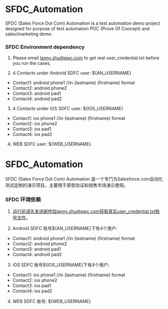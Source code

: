 # SFDC_Automation

SFDC (Sales Force Dot Com) Automation is a test automation demo project designed for purpose of test automation POC (Prove Of Concept) and sales/marketing demo.

### SFDC Environment dependency

1. Please email lanny.zhu@pwc.com to get real user_credential.txt before you run the cases.

2. 4 Contacts under Android SDFC user: ${AN_USERNAME}<br />
  - Contact1: android phone1 //in (lastname) (firstname) format<br />
  - Contact2: android phone2<br />
  - Contact3: android pad1<br />
  - Contact4: android pad2<br />

3. 4 Contacts under iOS SDFC user: ${IOS_USERNAME} <br />
  - Contact1: ios phone1 //in (lastname) (firstname) format<br />
  - Contact2: ios phone2<br />
  - Contact3: ios pad1<br />
  - Contact4: ios pad2<br />

4. WEB SDFC user: ${WEB_USERNAME}


# SFDC_Automation

SFDC (Sales Force Dot Com) Automation 是一个专门为Salesforce.com自动化测试定制的演示项目，主要用于原型验证和销售市场演示使用。

### SFDC 环境依赖

1. 运行前请先发送邮件给lanny.zhu@pwc.com获取真实user_credential.txt账号文件。

2. Android SDFC 账号${AN_USERNAME}下有4个用户: <br />
  - Contact1: android phone1 //in (lastname) (firstname) format<br />
  - Contact2: android phone2<br />
  - Contact3: android pad1<br />
  - Contact4: android pad2<br />

3. iOS SDFC 账号${IOS_USERNAME}下有4个用户: <br />
  - Contact1: ios phone1 //in (lastname) (firstname) format<br />
  - Contact2: ios phone2<br />
  - Contact3: ios pad1<br />
  - Contact4: ios pad2<br />

4. WEB SDFC 账号: ${WEB_USERNAME}